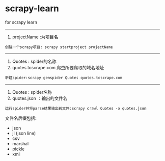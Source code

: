 # scrapy-learn
for scrapy learn



----

1. projectName :为项目名

`创建一个scrapy项目: scrapy startproject projectName`

----

1. Quotes : spider的名称 
2.  quotes.toscrape.com 爬虫所要爬取的域名地址

`新建spider:scrapy genspider Quotes quotes.toscrape.com` 

---

1. Quotes : spider名称
2. quotes.json ：输出的文件名

`运行spider并将parse结果输出到文件:scrapy crawl Quotes -o quotes.json`

文件名后缀包括:

- json
- jl (json line)
- csv
- marshal
- pickle
- xml







